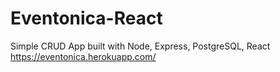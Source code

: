 # Eventonica-React

Simple CRUD App built with Node, Express, PostgreSQL, React
https://eventonica.herokuapp.com/
